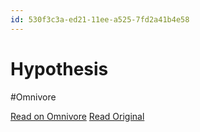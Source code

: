 ```yaml
---
id: 530f3c3a-ed21-11ee-a525-7fd2a41b4e58
---
```


# Hypothesis
#Omnivore

[Read on Omnivore](https://omnivore.app/me/hypothesis-18e85eb81cb)
[Read Original](https://hypothes.is/a/VbQVku0bEe6yvLfMA68jEQ)

